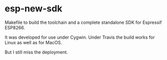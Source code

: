 # esp-new-sdk

Makefile to build the toolchain and a complete standalone SDK for Espressif ESP8266.

It was developed for use under Cygwin.
Under Travis the build works for Linux as well as for MacOS.

But I still miss the deployment.